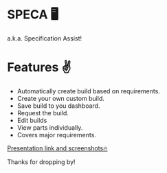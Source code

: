 # SPECA 🖥️
a.k.a. Specification Assist!


# Features ✌️
 - Automatically create build based on requirements.
 - Create your own custom build.
 - Save build to you dashboard.
 - Request the build. 
 - Edit builds
 - View parts individually.
 - Covers major requirements.

[Presentation link and screenshots🔥](https://www.canva.com/design/DADsoQxHYvY/b8cXrYoTXX3wf1ZAZlxIUQ/view?utm_content=DADsoQxHYvY&utm_campaign=designshare&utm_medium=link&utm_source=publishsharelink) 

Thanks for dropping by!
